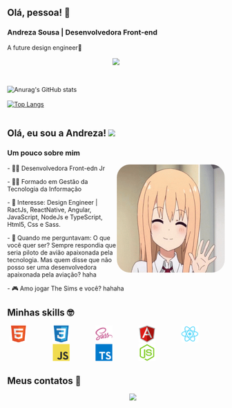 ## Olá, pessoa! :wave:

### Andreza Sousa | Desenvolvedora Front-end 

A future design engineer💙

<p align="center">
  <a href="#">
    <img align="center" width="450" src="dev.gif" />
  </a>
</p>

</br></br>
![Anurag's GitHub stats](https://github-readme-stats.vercel.app/api?username=andrezadesousa&show_icons=true&theme=radical)
</br></br>
[![Top Langs](https://github-readme-stats.vercel.app/api/top-langs/?username=andrezadesousa&layout=compact)](https://github.com/andrezadesousa/github-readme-stats)
</br></br>
## Olá, eu sou a Andreza! <img src="https://raw.githubusercontent.com/iampavangandhi/iampavangandhi/master/gifs/Hi.gif" width="30px"></h2>

### Um pouco sobre mim
<div style="display: inline_block"  >
<img align="right" width="250" height="250" style="border-radius:30px;" src="hello.gif" />
<p> - 👨‍💻 Desenvolvedora Front-edn Jr </p>
<p> - 👨‍🎓 Formado em Gestão da Tecnologia da Informação </p>
<p> - 🎯 Interesse: Design Engineer | RactJs, ReactNative, Angular, JavaScript, NodeJs e TypeScript, Html5, Css e Sass. </p>
<p> - 🦊 Quando me perguntavam: O que você quer ser? Sempre respondia que seria piloto de avião apaixonada pela tecnologia. Mas quem disse que não posso ser uma desenvolvedora apaixonada pela aviação? haha </p>
<p> - 🎮 Amo jogar The Sims e você? hahaha </p>
  
</div>

## Minhas skills :nerd_face:
<div align="center">
    <img height="40" src="https://raw.githubusercontent.com/devicons/devicon/master/icons/html5/html5-original.svg" alt="Html5">
    &nbsp;&nbsp;&nbsp;&nbsp;&nbsp;&nbsp;&nbsp;&nbsp;&nbsp;&nbsp;&nbsp;&nbsp;&nbsp;
    <img height="40" src="https://raw.githubusercontent.com/devicons/devicon/master/icons/css3/css3-original.svg" alt="Css3">
    &nbsp;&nbsp;&nbsp;&nbsp;&nbsp;&nbsp;&nbsp;&nbsp;&nbsp;&nbsp;&nbsp;&nbsp;&nbsp;
    <img height="40" src="https://raw.githubusercontent.com/devicons/devicon/1119b9f84c0290e0f0b38982099a2bd027a48bf1/icons/sass/sass-original.svg" alt="Sass">
    &nbsp;&nbsp;&nbsp;&nbsp;&nbsp;&nbsp;&nbsp;&nbsp;&nbsp;&nbsp;&nbsp;&nbsp;&nbsp;  
    <img height="40" src="https://raw.githubusercontent.com/devicons/devicon/1119b9f84c0290e0f0b38982099a2bd027a48bf1/icons/angularjs/angularjs-original.svg" alt="Angular">
    &nbsp;&nbsp;&nbsp;&nbsp;&nbsp;&nbsp;&nbsp;&nbsp;&nbsp;&nbsp;&nbsp;&nbsp;&nbsp;
    <img height="40" src="https://raw.githubusercontent.com/devicons/devicon/1119b9f84c0290e0f0b38982099a2bd027a48bf1/icons/react/react-original.svg" alt="ReactJs">
    &nbsp;&nbsp;&nbsp;&nbsp;&nbsp;&nbsp;&nbsp;&nbsp;&nbsp;&nbsp;&nbsp;&nbsp;&nbsp;
    <img height="40" src="https://raw.githubusercontent.com/devicons/devicon/master/icons/javascript/javascript-original.svg" alt="JavaScript">
    &nbsp;&nbsp;&nbsp;&nbsp;&nbsp;&nbsp;&nbsp;&nbsp;&nbsp;&nbsp;&nbsp;&nbsp;&nbsp;
    <img height="40" src="https://raw.githubusercontent.com/devicons/devicon/1119b9f84c0290e0f0b38982099a2bd027a48bf1/icons/typescript/typescript-original.svg" alt="TypeScript">
    &nbsp;&nbsp;&nbsp;&nbsp;&nbsp;&nbsp;&nbsp;&nbsp;&nbsp;&nbsp;&nbsp;&nbsp;&nbsp;
    <img height="40" src="https://raw.githubusercontent.com/devicons/devicon/1119b9f84c0290e0f0b38982099a2bd027a48bf1/icons/nodejs/nodejs-original.svg" alt="NodeJs">
    &nbsp;&nbsp;&nbsp;&nbsp;&nbsp;&nbsp;&nbsp;&nbsp;&nbsp;&nbsp;&nbsp;&nbsp;&nbsp;
   
</div>

## Meus contatos :iphone:

<p align="center">
<!--     <a href="https://github.com/andrezadesousa">
        <img  src="https://img.shields.io/badge/github-%23100000.svg?&style=for-the-badge&logo=github&logoColor=white&link=mailto:https://github.com/teteusAraujo">
    </a> -->
    &nbsp;&nbsp;&nbsp;&nbsp;&nbsp;&nbsp;&nbsp;&nbsp;&nbsp;
    <!-- <a href="mailto:mateusaraujo996@gmail.com">
        <img src="https://img.shields.io/badge/gmail-D14836?&style=for-the-badge&logo=gmail&logoColor=white&link=mailto:mateusaraujo996@gmail.com">
    </a> -->
    &nbsp;&nbsp;&nbsp;&nbsp;&nbsp;&nbsp;&nbsp;&nbsp;&nbsp;
    <a href="https://www.linkedin.com/in/sousa-andreza/" target="_blank" rel="external">
        <img src="https://img.shields.io/badge/linkedin-%230077B5.svg?&style=for-the-badge&logo=linkedin&logoColor=white&link=mailto:https://www.linkedin.com/in/mateusaraujobarros/">
    </a>
</p>























<!-- 
[![Anurag's GitHub stats](https://github-readme-stats.vercel.app/api?username=andrezadesousa)](https://github.com/andrezadesousa/github-readme-stats) -->
<!-- ![Anurag's GitHub stats](https://github-readme-stats.vercel.app/api?username=andrezadesousa&hide=contribs,prs) -->
<!-- ![Anurag's GitHub stats](https://github-readme-stats.vercel.app/api?username=andrezadesousa&show_icons=true) -->


<!-- [![Top Langs](https://github-readme-stats.vercel.app/api/top-langs/?username=andrezadesousa)](https://github.com/andrezadesousa/github-readme-stats) -->


<br>
<!-- ![image](https://img.shields.io/badge/LinkedIn-0077B5?style=for-the-badge&logo=linkedin&logoColor=white) -->


<!--
**andrezadesousa/andrezadesousa** is a ✨ _special_ ✨ repository because its `README.md` (this file) appears on your GitHub profile.

Here are some ideas to get you started:

- 🔭 I’m currently working on ...
- 🌱 I’m currently learning ...
- 👯 I’m looking to collaborate on ...
- 🤔 I’m looking for help with ...
- 💬 Ask me about ...
- 📫 How to reach me: ...
- 😄 Pronouns: ...
- ⚡ Fun fact: ...
-->

